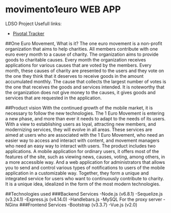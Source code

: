 # movimento1euro WEB APP
LDSO Project
Usefull links:
- [Pivotal Tracker](https://www.pivotaltracker.com/n/projects/1880007)

##One Euro Movement, What is it? 
The one euro movement is a non-profit organization that aims to help charities. All members contribute with one euro every month to a cause of charity. The organization aims to provide goods to charitable causes. Every month the organization receives applications for various causes that are voted by the members.  Every month, these causes of charity are presented to the users and they vote on the one they think that it deserves to receive goods in the amount accumulated monthly. The cause that collects the largest number of votes is the one that receives the goods and services intended. It is noteworthy that the organization does not give money to the causes, it gives goods and services that are requested in the application. 

##Product vision
With the continued growth of the mobile market, it is necessary to follow the new technologies. The 1 Euro Movement is entering a new phase, and more than ever it needs to adapt to the needs of its users. With a view to establishing users as loyal, attracting new members, and modernizing services, they will evolve in all areas.
These services are aimed at users who are associated with the 1 Euro Movement, who need an easier way to access and interact with content, and movement managers who need an easy way to interact with users.
The product includes two applications. A mobile application for ordinary users, it offers most of the features of the site, such as viewing news, causes, voting, among others, in a more accessible way. And a web application for administrators that allows you to send and control various types of notifications to users of the mobile application in a customizable way. Together, they form a unique and integrated service for users who want to continuously contribute to charity. It is a unique idea, idealized in the form of the most modern technologies.

##Technologies used
###Backend Services
-Node.js (v6.8.1)
-Sequelize.js (v3.24.1)
-Express.js (v4.14.0)
-Handlebars.js
-MySQL
For the proxy server
-NGinx
###Frontend Services
-Bootstrap (v3.3.7)
-Vue.js (v2.0)
